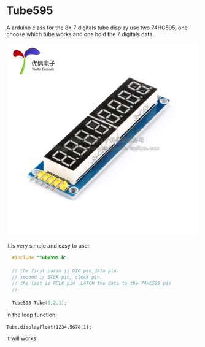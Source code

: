 # Tube595
A arduino class for the 8* 7 digitals tube display use two 74HC595, one choose which tube works,and one hold the 7 digitals data. 

![module pic](https://github.com/supermfc/Tube595/blob/master/img/module_pic.jpg)

it is very simple and easy to use:

```C
  #include "Tube595.h"
  
  // the first param is DIO pin,data pin.
  // second is SCLK pin, clock pin.
  // the last is RCLK pin ,LATCH the data to the 74HC595 pin
  //
  
  Tube595 Tube(0,2,1);
 ```

  
in the loop function:
  
  ```Tube.displayFloat(1234.5678,1);```
   
it will works!
